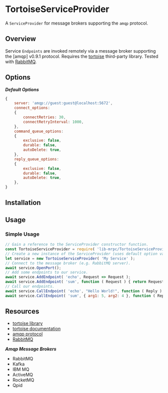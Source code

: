 
# TortoiseServiceProvider

A `ServiceProvider` for message brokers supporting the `amqp` protocol.


## Overview

Service `Endpoints` are invoked remotely via a message broker supporting the [amqp] v0.9.1 protocol.
Requires the [tortoise](https://github.com/CompassPHS/tortoise) third-party library.
Tested with [RabbitMQ](https://www.rabbitmq.com/).


## Options

***Default Options***
```javascript
{
	server: 'amqp://guest:guest@localhost:5672',
	connect_options:
	{
		connectRetries: 30,
		connectRetryInterval: 1000,
	},
	command_queue_options:
	{
		exclusive: false,
		durable: false,
		autoDelete: true,
	},
	reply_queue_options:
	{
		exclusive: false,
		durable: false,
		autoDelete: true,
	},
}
```

## Installation



## Usage

### Simple Usage

```javascript
// Gain a reference to the ServiceProvider constructor function.
const TortoiseServiceProvider = require( 'lib-mrpc/TortoiseServiceProvider' ).TortoiseServiceProvider;
// Create a new instance of the ServiceProvider (uses default option values).
let service = new TortoiseServiceProvider( 'My Service' );
// Connect to the message broker (e.g. RabbitMQ server).
await service.OpenPort();
// Add some endpoints to our service.
await service.AddEndpoint( 'echo', Request => Request );
await service.AddEndpoint( 'sum', function ( Request ) { return Request.arg1 + Request.arg2 } );
// Call our endpoints.
await service.CallEndpoint( 'echo', "Hello World!", function ( Reply ) { console.log( Reply ); } );
await service.CallEndpoint( 'sum', { arg1: 5, arg2: 4 }, function ( Reply ) { console.log( Reply ); } );
```

## Resources

- [tortoise library](https://github.com/CompassPHS/tortoise)
- [tortoise documentation](https://github.com/CompassPHS/tortoise)
- [amqp protocol](https://www.amqp.org)
- [RabbitMQ](https://www.rabbitmq.com)

***Amqp Message Brokers***
- RabbitMQ
- Kafka
- IBM MQ
- ActiveMQ
- RocketMQ
- Qpid

